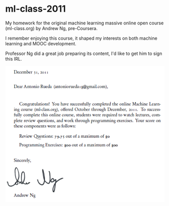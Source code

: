 # ml-class-2011

My homework for the original machine learning massive online open course (ml-class.org) by Andrew Ng, pre-Coursera.

I remember enjoying this course, it shaped my interests on both machine learning and MOOC development. 

Professor Ng did a great job preparing its content, I'd like to get him to sign this IRL.

![alt-text](https://github.com/andandandand/ml-class-2011/blob/master/statement%20of%20accomplishment.PNG)
